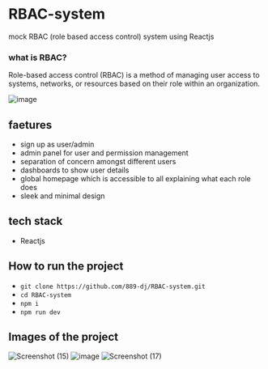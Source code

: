 # RBAC-system

mock RBAC (role based access control) system using Reactjs 

### what is RBAC?
Role-based access control (RBAC) is a method of managing user access to systems, networks, or resources based on their role within an organization.


![image](https://github.com/user-attachments/assets/6657fb2b-ea8b-442a-9727-30140e8021cd)


## faetures
- sign up as user/admin
- admin panel for user and permission management
- separation of concern amongst different users
- dashboards to show user details
- global homepage which is accessible to all explaining what each role does
- sleek and minimal design

## tech stack
- Reactjs

## How to run the project
- `git clone https://github.com/889-dj/RBAC-system.git`
- `cd RBAC-system`
- `npm i`
- `npm run dev`
  
## Images of the project
![Screenshot (15)](https://github.com/user-attachments/assets/7cd5a17c-e563-45bd-9505-cfa55f3bdc54)
![image](https://github.com/user-attachments/assets/29518ada-f0cd-4c7d-86c6-dc02fc2990d9)
![Screenshot (17)](https://github.com/user-attachments/assets/0387cdc0-0204-4609-a500-2903d92a6af3)



  
